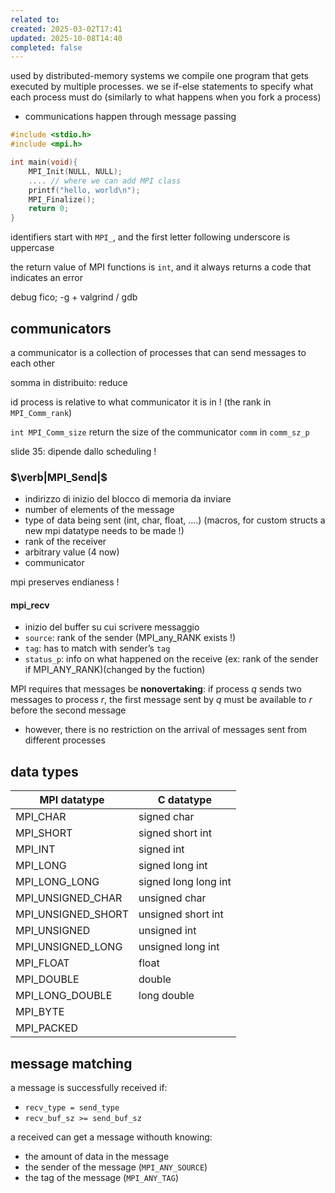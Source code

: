 ```yaml
---
related to:
created: 2025-03-02T17:41
updated: 2025-10-08T14:40
completed: false
---
```

used by distributed-memory systems
we compile one program that gets executed by multiple processes. we se if-else statements to specify what each process must do (similarly to what happens when you fork a process)
 - communications happen through message passing

```c
#include <stdio.h>
#include <mpi.h>

int main(void){
	MPI_Init(NULL, NULL);
	.... // where we can add MPI class
	printf("hello, world\n");
	MPI_Finalize();
	return 0;
}
```

identifiers start with `MPI_`, and the first letter following underscore is uppercase


the return value of MPI functions is `int`, and it always returns a code that indicates an error


debug fico; -g + valgrind / gdb

## communicators
a communicator is a collection of processes that can send messages to each other

somma in distribuito: reduce

id process is relative to what communicator it is in ! (the rank in `MPI_Comm_rank`)

`int MPI_Comm_size` return the size of the communicator `comm` in `comm_sz_p`

slide 35: dipende dallo scheduling !
### $\verb|MPI_Send|$
- indirizzo di inizio del blocco di memoria da inviare
- number of elements of the message
- type of data being sent (int, char, float, ….) (macros, for custom structs a new mpi datatype needs to be made !)
- rank of the receiver
- arbitrary value (4 now)
- communicator 

mpi preserves endianess !

#### mpi_recv
- inizio del buffer su cui scrivere messaggio
- `source`: rank of the sender (MPI_any_RANK exists !)
- `tag`: has to match with sender’s `tag`
- `status_p`: info on what happened on the receive (ex: rank of the sender if MPI_ANY_RANK)(changed by the fuction)

MPI requires that messages be **nonovertaking**: if process $q$ sends two messages to process $r$, the first message sent by $q$ must be available to $r$ before the second message
- however, there is no restriction on the arrival of messages sent from different processes

## data types

| MPI datatype       | C datatype           |
| ------------------ | -------------------- |
| MPI_CHAR           | signed char          |
| MPI_SHORT          | signed short int     |
| MPI_INT            | signed int           |
| MPI_LONG           | signed long int      |
| MPI_LONG_LONG      | signed long long int |
| MPI_UNSIGNED_CHAR  | unsigned char        |
| MPI_UNSIGNED_SHORT | unsigned short int   |
| MPI_UNSIGNED       | unsigned int         |
| MPI_UNSIGNED_LONG  | unsigned long int    |
| MPI_FLOAT          | float                |
| MPI_DOUBLE         | double               |
| MPI_LONG_DOUBLE    | long double          |
| MPI_BYTE           |                      |
| MPI_PACKED         |                      |

## message matching
a message is successfully received if:
- `recv_type = send_type`
- `recv_buf_sz >= send_buf_sz`

a received can get a message withouth knowing:
- the amount of data in the message
- the sender of the message (`MPI_ANY_SOURCE`)
- the tag of the message (`MPI_ANY_TAG`)